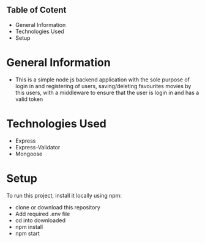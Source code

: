 ## Table of Cotent
* General Information
* Technologies Used
* Setup

# General Information
* This is a simple node js backend application with the sole purpose of login in and registering of users, saving/deleting favourites movies by this users,
with a middleware to ensure that the user is login in and has a valid token

# Technologies Used
* Express
* Express-Validator
* Mongoose

# Setup
To run this project, install it locally using npm:

* clone or download this repository
* Add required .env file
* cd into downloaded
* npm install
* npm start
